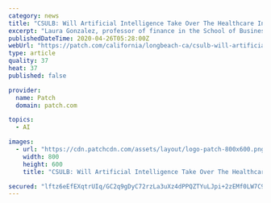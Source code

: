 ```yaml
---
category: news
title: "CSULB: Will Artificial Intelligence Take Over The Healthcare Industry?"
excerpt: "Laura Gonzalez, professor of finance in the School of Business, explains to InvestorPlace why the healthcare will look more to artificial intelligence to costs and meet workforce needs."
publishedDateTime: 2020-04-26T05:28:00Z
webUrl: "https://patch.com/california/longbeach-ca/csulb-will-artificial-intelligence-take-over-healthcare-industry"
type: article
quality: 37
heat: 37
published: false

provider:
  name: Patch
  domain: patch.com

topics:
  - AI

images:
  - url: "https://cdn.patchcdn.com/assets/layout/logo-patch-800x600.png"
    width: 800
    height: 600
    title: "CSULB: Will Artificial Intelligence Take Over The Healthcare Industry?"

secured: "lftz6eEfEXqtrUIq/GC2q9gDyC72rzLa3uXz4dPPQZTYuLJpi+2zEMf0LW7C998KHSk0mki4Uqjc/G2cg+naAqq05LbtYAvoHhaOXZwMgF2CSaCS04KYWmO221OePtCNRprPv9MnU8xdwxv2teKB0JbWh1mcPG5KBpaxOcPXTQjQzY0W58V59w9a6Md67b/69RekzU+X/wTjOdQ2fau+NF3Ynppx130YryzkOEdN81vKjteNEWFjFGJLStzHe2hrCrADzpVo1gpXpa29pmuLqq3AgM7fbHief4CLfp89VJFV+ea2BnzKpv9sn6X5OSVn;pUnt8oPBKJQc/GGmqgo8IQ=="
---
```


